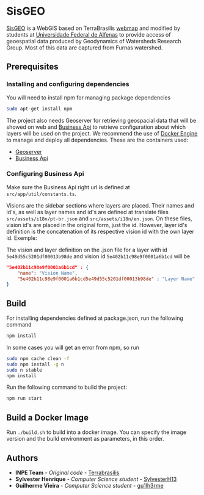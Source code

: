 # SisGEO

[SisGEO](https://sisgeo.unifal-mg.edu.br) is a WebGIS based on TerraBrasilis [webmap](https://github.com/terrabrasilis/webmap) and modified by students at [Universidade Federal de Alfenas](https://www.unifal-mg.edu.br/) to provide access of geoespatial data produced by Geodynamics of Watersheds Research Group. Most of this data are captured from Furnas watershed.

## Prerequisites

### Installing and configuring dependencies

You will need to install npm for managing package dependencies

```bash
sudo apt-get install npm
```

The project also needs Geoserver for retrieving geospacial data that will be showed on web and [Business Api](https://github.com/Geografia-Unifal-MG/sisgeo-business-api) to retrieve configuration about which layers will be used on the project.
We  recommend the use of [Docker Engine](https://www.docker.com/) to manage and deploy all dependencies. These are the containers used:

* [Geoserver](https://hub.docker.com/r/terrabrasilis/geoserver)
* [Business Api](https://hub.docker.com/r/terrabrasilis/business-api)

### Configuring Business Api

Make sure the Business Api right url is defined at `src/app/util/constants.ts`.

Visions are the sidebar sections where layers are placed. Their names and id's, as well as layer names and id's are defined at translate files `src/assets/i18n/pt-br.json` and `src/assets/i18n/en.json`. On these files, vision id's are placed in the original form, just the id. However, layer id's definition is the concatenation of its respective vision id with the own layer id. Exemple:

The vision and layer definition on the .json file for a layer with id `5e49d55c5201df00013b98de` and vision id `5e402b11c98e9f0001a6b1cd` will be

```json
"5e402b11c98e9f0001a6b1cd" : {
    "name": "Vision Name",
    "5e402b11c98e9f0001a6b1cd5e49d55c5201df00013b98de" : "Layer Name"
}
```

## Build

For installing dependencies defined at package.json, run the following command

```bash
npm install
```

In some cases you will get an error from npm, so run

```bash
sudo npm cache clean -f
sudo npm install -g n
sudo n stable
npm install
```

Run the following command to build the project:

```bash
npm run start
```

## Build a Docker Image

Run `./build.sh` to build into a docker image. You can specify the image version and the build environment as parameters, in this order.

## Authors

* **INPE Team** - *Original code* - [Terrabrasilis](https://github.com/terrabrasilis)
* **Sylvester Henrique** - *Computer Science student* - [SylvesterH13](https://github.com/SylvesterH13)
* **Guilherme Vieira** - *Computer Science student* - [gu1lh3rme](https://github.com/gu1lh3rme)
